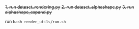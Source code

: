 ~~1. run dataset_rendering.py~~
~~2. run dataset_alphashape.py~~
~~3. run alphashape_expand.py~~

run ` bash render_utils/run.sh `